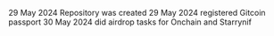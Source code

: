 29 May 2024 Repository was created
29 May 2024 registered Gitcoin passport
30 May 2024 did airdrop tasks for Onchain and Starrynif
